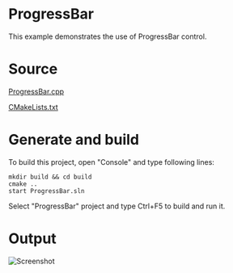 # ProgressBar

This example demonstrates the use of ProgressBar control.

# Source

[ProgressBar.cpp](ProgressBar.cpp)

[CMakeLists.txt](CMakeLists.txt)

# Generate and build

To build this project, open "Console" and type following lines:

``` shell
mkdir build && cd build
cmake .. 
start ProgressBar.sln
```

Select "ProgressBar" project and type Ctrl+F5 to build and run it.

# Output

![Screenshot](../../../../docs/Pictures/ProgressBar.png)
